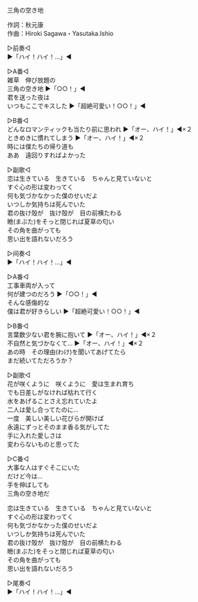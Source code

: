 三角の空き地  
  
作詞：秋元康  
作曲：Hiroki Sagawa・Yasutaka.Ishio  
  
▷前奏◁  
▶「ハイ！ハイ！…」◀   
  
▷A番◁  
雑草　伸び放題の  
三角の空き地 ▶「○○！」◀   
君を送った夜は  
いつもここでキスした ▶「超絶可愛い！○○！」◀   
  
▷B番◁  
どんなロマンティックも当たり前に思われ ▶「オー、ハイ！」◀×２   
ときめきに慣れてしまう ▶「オー、ハイ！」◀×２   
時には僕たちの帰り道も  
ああ　遠回りすればよかった  
  
▷副歌◁  
恋は生きている　生きている　ちゃんと見ていないと  
すぐ心の形は変わってく  
何も気づかなかった僕のせいだよ  
いつしか気持ちは死んでいた  
君の抜け殻が　抜け殻が　目の前横たわる  
瞼(まぶた)をそっと閉じれば夏草の匂い  
その角を曲がっても  
思い出を語れないだろう  
  
▷间奏◁  
▶「ハイ！ハイ！…」◀   
  
▷A番◁  
工事車両が入って  
何が建つのだろう ▶「○○！」◀   
そんな感傷的な  
僕は君が好きらしい ▶「超絶可愛い！○○！」◀   
  
▷B番◁  
言葉数少ない君を腕に抱いて ▶「オー、ハイ！」◀×２   
不自然と気づかなくて… ▶「オー、ハイ！」◀×２   
あの時　その理由(わけ)を聞いてあげてたら  
まだ続いてただろうか？  
  
▷副歌◁  
花が咲くように　咲くように　愛は生まれ育ち  
でも日差しがなければ枯れて行く  
水をあげることさえ忘れていたよ  
二人は愛し合ってたのに…  
一度　美しい美しい花びらが開けば  
永遠にずっとそのまま香る気がしてた  
手に入れた愛しさは  
変わらないものと思ってた  
  
▷C番◁  
大事な人はすぐそこにいた  
だけど今は…  
手を伸ばしても  
三角の空き地だ  
  
恋は生きている　生きている　ちゃんと見ていないと  
すぐ心の形は変わってく  
何も気づかなかった僕のせいだよ  
いつしか気持ちは死んでいた  
君の抜け殻が　抜け殻が　目の前横たわる  
瞼(まぶた)をそっと閉じれば夏草の匂い  
その角を曲がっても  
思い出を語れないだろう  
  
▷尾奏◁  
▶「ハイ！ハイ！…」◀   
